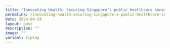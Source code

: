 ```yaml
---
title: "Innovating Health: Securing Singapore’s public healthcare innovations"
permalink: /innovating-health-securing-singapore-s-public-healthcare-innovations/
date: 2024-04-24
layout: post
description: ""
image: ""
variant: tiptap
---
```

